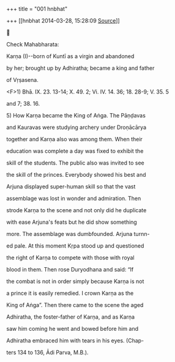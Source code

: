 +++
title = "001 hnbhat"

+++
[[hnbhat	2014-03-28, 15:28:09 [Source](https://groups.google.com/g/samskrita/c/cnd42zsYZGs)]]





Check Mahabharata:

  

Karṇa (I)--born of Kuntī as a virgin and abandoned

by her; brought up by Adhiratha; became a king and father

of Vṛṣasena.

\<F>1) Bhā. IX. 23. 13-14; X. 49. 2; Vi. IV. 14. 36; 18. 28-9; V. 35. 5

and 7; 38. 16.

  

5\) How Karṇa became the King of Aṅga. The Pāṇḍavas

and Kauravas were studying archery under Droṇācārya

together and Karṇa also was among them. When their

education was complete a day was fixed to exhibit the

skill of the students. The public also was invited to see

the skill of the princes. Everybody showed his best and

Arjuna displayed super-human skill so that the vast

assemblage was lost in wonder and admiration. Then

strode Karṇa to the scene and not only did he duplicate

with ease Arjuna's feats but he did show something

more. The assemblage was dumbfounded. Arjuna turnn-

ed pale. At this moment Kṛpa stood up and questioned

the right of Karṇa to compete with those with royal

blood in them. Then rose Duryodhana and said: “If

the combat is not in order simply because Karṇa is not

a prince it is easily remedied. I crown Karṇa as the

King of Aṅga”. Then there came to the scene the aged

Adhiratha, the foster-father of Karṇa, and as Karṇa

saw him coming he went and bowed before him and

Adhiratha embraced him with tears in his eyes. (Chap-

ters 134 to 136, Ādi Parva, M.B.).

